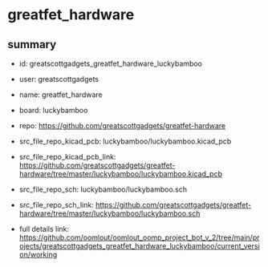 # greatfet_hardware
 
## summary 
* id: greatscottgadgets_greatfet_hardware_luckybamboo
* user: greatscottgadgets
* name: greatfet_hardware
* board: luckybamboo
* repo: https://github.com/greatscottgadgets/greatfet-hardware
* src_file_repo_kicad_pcb: luckybamboo/luckybamboo.kicad_pcb
* src_file_repo_kicad_pcb_link: https://github.com/greatscottgadgets/greatfet-hardware/tree/master/luckybamboo/luckybamboo.kicad_pcb


* src_file_repo_sch: luckybamboo/luckybamboo.sch
* src_file_repo_sch_link: https://github.com/greatscottgadgets/greatfet-hardware/tree/master/luckybamboo/luckybamboo.sch
* full details link: https://github.com/oomlout/oomlout_oomp_project_bot_v_2/tree/main/projects/greatscottgadgets_greatfet_hardware_luckybamboo/current_version/working  








